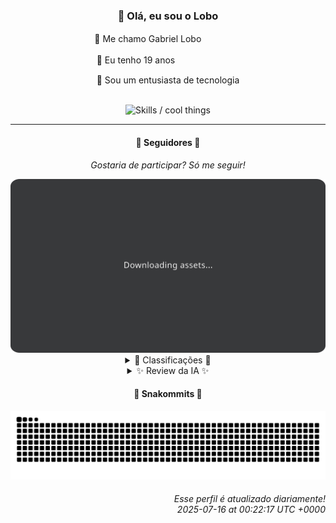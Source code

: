 <div align="center">
  <h3>👋 Olá, eu sou o Lobo</h3>
  
  <p>🐺 Me chamo Gabriel Loboㅤㅤㅤㅤㅤ</p>
  <p>🧔 Eu tenho 19 anosㅤㅤㅤㅤㅤㅤㅤㅤ</p>
  <p>🧠 Sou um entusiasta de tecnologia</p>

  <br/>

  <img width="600" alt="Skills / cool things" src="https://skills-icons.vercel.app/api/icons?i=python,md,html,css,js,github,git,vscode,linux,node,ts,sass,react,vite,vercel,lottie,ionic,capacitor,zustand,framer,firebase,arduino,godot,tailwind,shadcnui,lucide,zorinos,pnpm,reactnative&perline=14" />
</div>

<hr />

<div align="center">
    <h4>👤 Seguidores 👤</h4>
    <p><i>Gostaria de participar? Só me seguir!</i></p>
    <img width="600" src=".github/assets/cards/top3.svg" alt="Top 3 followers contributors (monthly)" />
    <details>
    <summary>🏅 Classificações 🏅</summary>
    <br/>
    <table>
        <thead>
            <tr align="center">
                <th>Posição</th>
                <th>Seguidor</th>
                <th>Contribuições</th>
            </tr>
        </thead>
        <tbody>
            <tr align="center">
                <td>1°</td>
                <td><a href="https://github.com/danko-nobre">Danilo Nobre</a></td>
                <td>180 ctr.</td>
            </tr>
            <tr align="center">
                <td>2°</td>
                <td><a href="https://github.com/wTechnoo">Cézar</a></td>
                <td>82 ctr.</td>
            </tr>
            <tr align="center">
                <td>3°</td>
                <td><a href="https://github.com/RafaZeero">Rafael Lima de Morais</a></td>
                <td>64 ctr.</td>
            </tr>
            <tr align="center">
                <td>4°</td>
                <td><a href="https://github.com/EvertonMJunior">Everton Marcelino Jr.</a></td>
                <td>54 ctr.</td>
            </tr>
            <tr align="center">
                <td>5°</td>
                <td><a href="https://github.com/gustavosett">Gustavo Carvalho</a></td>
                <td>39 ctr.</td>
            </tr>
            <tr align="center">
                <td>6°</td>
                <td><a href="https://github.com/TopTrenDev">TopTrenDev</a></td>
                <td>34 ctr.</td>
            </tr>
            <tr align="center">
                <td>7°</td>
                <td><a href="https://github.com/DeividSouSan">Deivid Souza Santana</a></td>
                <td>33 ctr.</td>
            </tr>
            <tr align="center">
                <td>8°</td>
                <td><a href="https://github.com/Ageursilva">Ageu Silva</a></td>
                <td>26 ctr.</td>
            </tr>
            <tr align="center">
                <td>9°</td>
                <td><a href="https://github.com/Felipe-Takayuki">Felipe</a></td>
                <td>25 ctr.</td>
            </tr>
            <tr align="center">
                <td>10°</td>
                <td><a href="https://github.com/jeanfbrito">Jean Brito</a></td>
                <td>18 ctr.</td>
            </tr>
        </tbody>
    </table>
    </details>
    <details>
    <summary>✨ Review da IA ✨</summary>
    <br/>
    <div align="justify"><p><b>Danilo Nobre</b>, com 180 contribuições, liderando o ranking com folga. Parabéns por ter clonado um projeto de cutout animation. Seus projetos pessoais, no entanto, parecem tão movimentados quanto um cemitério ao meio-dia. Continue assim, quem sabe um dia você cria algo que as pessoas realmente usem, além de você mesmo.</p>
<p><b>Cézar</b>, o misterioso .NET Developer, com suas 82 contribuições. Onde estão seus repositórios? Escondendo o jogo ou só está contribuindo em projetos tão secretos que nem o GitHub sabe da existência deles? Continue assim, um dia você pode até ser notado, quem sabe por um recrutador desavisado.</p>
<p><b>Rafael Lima de Morais</b>, com 64 contribuições. Go, Typescript, Rust, Vim... parece um cardápio de linguagens para impressionar. Mas no final das contas, o que temos? Um "brand monitor test" e configs customizadas. Da próxima vez, tente criar algo que realmente resolva um problema, em vez de apenas criar mais um. E, por favor, pare de usar Docker para tudo, até para o lazydocker, é redundante.</p>
<p><b>Everton Marcelino Jr.</b>, 54 contribuições e uma paixão por tecnologia... que se traduz em contribuir para projetos gigantes como TypeORM e Formbricks. Ótimo para o currículo, mas e a criatividade? Cadê aquele projeto inovador que vai mudar o mundo? Ah, certo, está ocupado demais adicionando linhas de código em projetos que já têm 35 mil estrelas. Brilhante.</p>
<p><b>Gustavo Carvalho</b>, 39 contribuições, "interessado em construir observabilidade e soluções de monitoramento". Que poético. Contribuindo para OpenTelemetry e Grafana, você está realmente ajudando a monitorar o caos que outros criam. Mas e você? Vai continuar só observando ou vai criar algo memorável? Talvez seja melhor continuar monitorando, vai que você estraga tudo.</p>
<p><b>TopTrenDev</b>, o mestre Full-Stack & Blockchain, com 34 contribuições. Especialista em Solana, Bitcoin, Ethereum... uau, que currículo! Mas vamos ser honestos, "raydium-volume-bot-latest" é só uma forma chique de dizer "estou inflando o volume de trading para parecer relevante". E "Meme AI Agent"? Sério? Continue assim, talvez você consiga enganar alguém com essa fachada de inovador.</p>
<p><b>Deivid Souza Santana</b>, com 33 contribuições. Um "apaixonado por desenvolvimento back-end" que criou um "Taskmaster" com Flask. Original. E uma API de compartilhamento de receitas? Inovador! Mas sério, se você quer se destacar, pare de criar clones de projetos que já existem e comece a pensar fora da caixa. Ou melhor, dentro de um container Docker, já que está na moda.</p>
<p><b>Ageu Silva</b>, o "127.0.0.1" com suas 26 contribuições. Um blog digital garden? Que fofo. Mas vamos ser sinceros, quem realmente se importa com seus "pensamentos"? Ah, certo, você mesmo. E um repositório com aulas de Python? Originalíssimo. Continue cultivando seu jardim digital, talvez um dia ele dê frutos... ou pelo menos uns commits a mais.</p>
<p><b>Felipe</b>, o programador misterioso com 25 contribuições e bio vazia. Pelo menos você é direto ao ponto. "Adamas", um projeto para criação e divulgação de projetos e eventos. Que irônico. Mas e seus próprios projetos? Ah, certo, você está ocupado demais ajudando os outros a se promoverem. Continue assim, talvez um dia alguém se lembre de você.</p>
<p><b>Jean Brito</b>, com 18 contribuições, contribuindo para Rocket.Chat. Pelo menos você está ajudando a manter as pessoas conectadas... enquanto elas ignoram seus próprios projetos. E um fork de um Dockerfile para instalar servidores de jogos? Criativo. Da próxima vez, tente criar algo que não seja apenas uma cópia mal feita do que já existe.</p>
<p><b>Felipe Gueller</b>, o bacharel em Sistemas de Informações com 17 contribuições. "Componentes HTML diversos"? Sério? Isso é o melhor que você tem a oferecer? Continue criando seus bloquinhos de código, talvez um dia você consiga montar algo minimamente interessante. Ou talvez não.</p>
</div>
    </details>
</div>

<div align="center">
  <h4>🐍 Snakommits 🐍</h4>
    <picture>
      <source media="(prefers-color-scheme: dark)" srcset="https://raw.githubusercontent.com/Lobooooooo14/Lobooooooo14/snake-output/snake-dark.svg">
      <source media="(prefers-color-scheme: light)" srcset="https://raw.githubusercontent.com/Lobooooooo14/Lobooooooo14/snake-output/snake-light.svg">
      <img alt="github contribution grid snake animation" src="https://raw.githubusercontent.com/Lobooooooo14/Lobooooooo14/snake-output/snake-light.svg">
    </picture>
</div>

<h6 align="right">
  Esse perfil é atualizado diariamente!<br/> <i>2025-07-16 at 00:22:17 UTC +0000</i>
<h6>